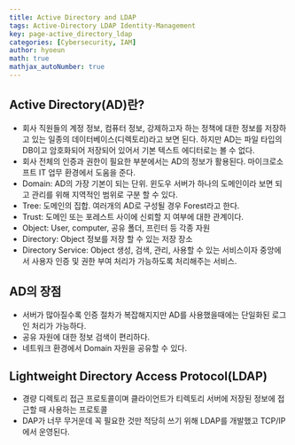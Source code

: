 ```yaml
---
title: Active Directory and LDAP
tags: Active-Directory LDAP Identity-Management
key: page-active_directory_ldap
categories: [Cybersecurity, IAM]
author: hyoeun
math: true
mathjax_autoNumber: true
---
```


## Active Directory(AD)란?
* 회사 직원들의 계정 정보, 컴퓨터 정보, 강제하고자 하는 정책에 대한 정보를 저장하고 있는 일종의 데이터베이스(디렉토리)라고 보면 된다. 하지만 AD는 파일 타입의 DB이고 암호화되어 저장되어 있어서 기본 텍스트 에디터로는 볼 수 없다.
* 회사 전체의 인증과 권한이 필요한 부분에서는 AD의 정보가 활용된다. 마이크로소프트 IT 업무 환경에서 도움을 준다.
* Domain: AD의 가장 기본이 되는 단위. 윈도우 서버가 하나의 도메인이라 보면 되고 관리를 위해 지역적인 범위로 구분 할 수 있다.
* Tree: 도메인의 집합. 여러개의 AD로 구성될 경우 Forest라고 한다.
* Trust: 도메인 또는 포레스트 사이에 신뢰할 지 여부에 대한 관계이다.
* Object: User, computer, 공유 폴더, 프린터 등 각종 자원
* Directory: Object 정보를 저장 할 수 있는 저장 장소
* Directory Service: Object 생성, 검색, 관리, 사용할 수 있는 서비스이자 중앙에서 사용자 인증 및 권한 부여 처리가 가능하도록 처리해주는 서비스. 

## AD의 장점
* 서버가 많아질수록 인증 절차가 복잡해지지만 AD를 사용했을때에는 단일화된 로그인 처리가 가능하다.
* 공유 자원에 대한 정보 검색이 편리하다.
* 네트워크 환경에서 Domain 자원을 공유할 수 있다.

## Lightweight Directory Access Protocol(LDAP)
* 경량 디렉토리 접근 프로토콜이며 클라이언트가 티렉토리 서버에 저장된 정보에 접근할 때 사용하는 프로토콜
* DAP가 너무 무거운데 꼭 필요한 것만 적당히 쓰기 위해 LDAP를 개발했고 TCP/IP에서 운영된다.